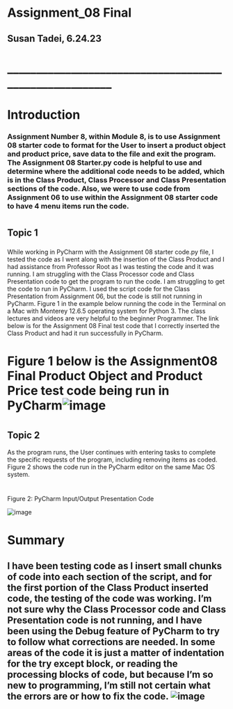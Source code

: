 # Assignment_08 Final  #

## Susan Tadei, 6.24.23 #
# _______________________________________________________ #



# Introduction #
###  Assignment Number 8, within Module 8, is to use Assignment 08 starter code to format for the User to insert a product object and product price, save data to the file and exit the program. The Assignment 08 Starter.py code is helpful to use and determine where the additional code needs to be added, which is in the Class Product, Class Processor and Class Presentation sections of the code.  Also, we were to use code from Assignment 06 to use within the Assignment 08 starter code to have 4 menu items run the code.                        #
#

#

## Topic 1 #

### 
While working in PyCharm with the Assignment 08 starter code.py file, I tested the code as I went along with the insertion of the Class Product and I had assistance from Professor Root as I was testing the code and it was running. I am struggling with the Class Processor code and Class Presentation code to get the program to run the code. I am struggling to get the code to run in PyCharm. I used the script code for the Class Presentation from Assignment 06, but the code is still not running in PyCharm. Figure 1 in the example below running the code in the Terminal on a Mac with Monterey 12.6.5 operating system for Python 3.  The class lectures and videos are very helpful to the beginner Programmer. The link below is for the Assignment 08 Final test code that I correctly inserted the Class Product and had it run successfully in PyCharm.

 # Figure 1 below is the Assignment08 Final Product Object and Product Price test code being run in PyCharm![image](https://github.com/tadeisue/INTFnd100-Mod8-Final/assets/131211225/3deea4fd-a1a9-4e02-8308-4d017732ff00)

 #

 #

## Topic 2 #
As the program runs, the User continues with entering tasks to complete the specific requests of the program, including removing items as coded.
Figure 2 shows the code run in the PyCharm editor on the same Mac OS system.
#
Figure 2: PyCharm Input/Output Presentation Code

![image](https://github.com/tadeisue/INTFnd100-Mod8-Final/assets/131211225/df02810e-3a29-4292-8a52-2a93ac0040c4)


### 
#

# #


# Summary #
## I have been testing code as I insert small chunks of code into each section of the script, and for the first portion of the Class Product inserted code, the testing of the code was working. I’m not sure why the Class Processor code and Class Presentation code is not running, and I have been using the Debug feature of PyCharm to try to follow what corrections are needed. In some areas of the code it is just a matter of indentation for the try except block, or reading the processing blocks of code, but because I’m so new to programming, I’m still not certain what the errors are or how to fix the code. ![image](https://github.com/tadeisue/INTFnd100-Mod8-Final/assets/131211225/db27e04e-c523-4a7a-9293-67f182095d50)

###                         #
###           #




